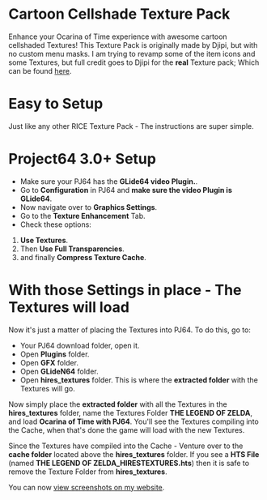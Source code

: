 # Cartoon Cellshade Texture Pack
Enhance your Ocarina of Time experience with awesome cartoon cellshaded Textures!
This Texture Pack is originally made by Djipi, but with no custom menu masks.
I am trying to revamp some of the item icons and some Textures, but full credit goes to Djipi for the **real** Texture pack; Which can be found <a href="https://www.n64textures.com/download/Djipi_Zelda_Cellshade_20_.zip">here</a>.

# Easy to Setup
Just like any other RICE Texture Pack - The instructions are super simple.

# Project64 3.0+ Setup

- Make sure your PJ64 has the **GLide64 video Plugin.**.
- Go to **Configuration** in PJ64 and **make sure the video Plugin is GLide64**.
- Now navigate over to **Graphics Settings**.
- Go to the **Texture Enhancement** Tab.
- Check these options: 
1. **Use Textures**.
2. Then **Use Full Transparencies**.
3. and finally **Compress Texture Cache**.

# With those Settings in place - The Textures will load
Now it's just a matter of placing the Textures into PJ64. To do this, go to:
- Your PJ64 download folder, open it.
- Open **Plugins** folder.
- Open **GFX** folder.
- Open **GLideN64** folder.
- Open **hires_textures** folder.
This is where the **extracted folder** with the Textures will go.

Now simply place the **extracted folder** with all the Textures in the **hires_textures** folder, name the Textures Folder **THE LEGEND OF ZELDA**, and load **Ocarina of Time with PJ64**.
You'll see the Textures compiling into the Cache, when that's done the game will load with the new Textures.

Since the Textures have compiled into the Cache - Venture over to the **cache folder** located above the **hires_textures** folder. If you see a **HTS File** (named **THE LEGEND OF ZELDA_HIRESTEXTURES.hts**) then it is safe to remove the Texture Folder from **hires_textures**.

You can now <a href="http://rea1m.ca/cartoon-cell">view screenshots on my website</a>.
